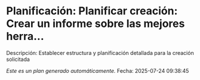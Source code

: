 # Planificación: Planificar creación: Crear un informe sobre las mejores herra...

Descripción: Establecer estructura y planificación detallada para la creación solicitada

*Este es un plan generado automáticamente.*
Fecha: 2025-07-24 09:38:45
